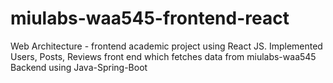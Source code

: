 # miulabs-waa545-frontend-react
Web Architecture - frontend academic project using React JS.  Implemented Users, Posts, Reviews front end which fetches data from miulabs-waa545 Backend  using Java-Spring-Boot
